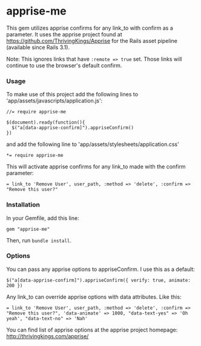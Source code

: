 # apprise-me

This gem utilizes apprise confirms for any link_to with confirm as a parameter. It uses the apprise project found at https://github.com/ThrivingKings/Apprise for the Rails asset pipeline (available since Rails 3.1).

Note: This ignores links that have `:remote => true` set. Those links will continue to use the browser's default confirm.

### Usage

To make use of this project add the following lines to 'app/assets/javascripts/application.js':

    //= require apprise-me

    $(document).ready(function(){
      $("a[data-apprise-confirm]").appriseConfirm()
    })

and add the following line to 'app/assets/stylesheets/application.css'

    *= require apprise-me

This will activate apprise confirms for any link_to made with the confirm parameter:

    = link_to 'Remove User', user_path, :method => 'delete', :confirm => "Remove this user?"

### Installation

In your Gemfile, add this line:

    gem "apprise-me"

Then, run `bundle install`.

### Options

You can pass any apprise options to appriseConfirm. I use this as a default:

    $("a[data-apprise-confirm]").appriseConfirm({ verify: true, animate: 200 })

Any link_to can override apprise options with data attributes. Like this:

    = link_to 'Remove User', user_path, :method => 'delete', :confirm => "Remove this user?", 'data-animate' => 1000, "data-text-yes" => 'Oh yeah', "data-text-no" => 'Nah'

You can find list of apprise options at the apprise project homepage: http://thrivingkings.com/apprise/
